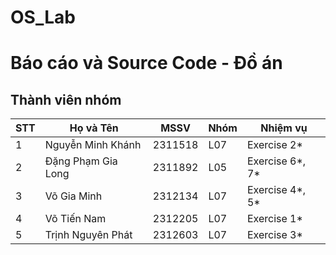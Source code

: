 # OS_Lab
# Báo cáo và Source Code - Đồ án

## Thành viên nhóm

| STT | Họ và Tên               | MSSV     | Nhóm | Nhiệm vụ                               |
|-----|-------------------------|----------|------|----------------------------------------|
| 1   | Nguyễn Minh Khánh       | 2311518  | L07  | Exercise 2*                            |
| 2   | Đặng Phạm Gia Long      | 2311892  | L05  | Exercise 6*, 7*                        |
| 3   | Võ Gia Minh             | 2312134  | L07  | Exercise 4*, 5*                        |
| 4   | Võ Tiến Nam             | 2312205  | L07  | Exercise 1*                            |
| 5   | Trịnh Nguyên Phát       | 2312603  | L07  | Exercise 3*                            |



